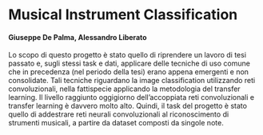 # Musical Instrument Classification
#### Giuseppe De Palma, Alessandro Liberato
Lo scopo di questo progetto è stato quello di riprendere un lavoro di tesi passato e, sugli stessi
task e dati, applicare delle tecniche di uso comune che in precedenza (nel periodo della tesi) erano
appena emergenti e non consolidate. Tali tecniche riguardano la image classification utilizzando reti
convoluzionali, nella fattispecie applicando la metodologia del transfer learning. Il livello raggiunto
oggigiorno dell’accoppiata reti convoluzionali e transfer learning è davvero molto alto. Quindi, il task
del progetto è stato quello di addestrare reti neurali convoluzionali al riconoscimento di strumenti
musicali, a partire da dataset composti da singole note.
